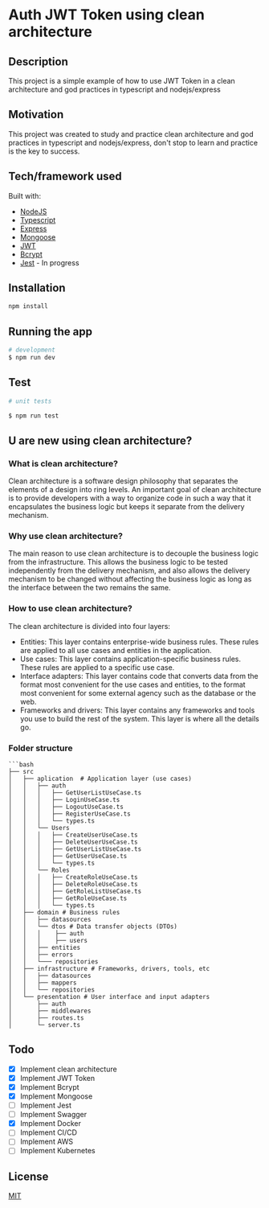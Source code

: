 # Auth JWT Token using clean architecture

## Description

This project is a simple example of how to use JWT Token in a clean architecture and god practices in typescript and nodejs/express

## Motivation

This project was created to study and practice clean architecture and god practices in typescript and nodejs/express, don't stop to learn and practice is the key to success.

## Tech/framework used

Built with:

- [NodeJS](https://nodejs.org/en/)
- [Typescript](https://www.typescriptlang.org/)
- [Express](https://expressjs.com/)
- [Mongoose](https://mongoosejs.com/)
- [JWT](https://jwt.io/)
- [Bcrypt](https://www.npmjs.com/package/bcrypt)
- [Jest](https://jestjs.io/) - In progress

## Installation

```bash
npm install
```

## Running the app

```bash
# development
$ npm run dev
```

## Test

```bash
# unit tests

$ npm run test
```

## U are new using clean architecture?

### What is clean architecture?

Clean architecture is a software design philosophy that separates the elements of a design into ring levels. An important goal of clean architecture is to provide developers with a way to organize code in such a way that it encapsulates the business logic but keeps it separate from the delivery mechanism.

### Why use clean architecture?

The main reason to use clean architecture is to decouple the business logic from the infrastructure. This allows the business logic to be tested independently from the delivery mechanism, and also allows the delivery mechanism to be changed without affecting the business logic as long as the interface between the two remains the same.

### How to use clean architecture?

The clean architecture is divided into four layers:

- Entities: This layer contains enterprise-wide business rules. These rules are applied to all use cases and entities in the application.
- Use cases: This layer contains application-specific business rules. These rules are applied to a specific use case.
- Interface adapters: This layer contains code that converts data from the format most convenient for the use cases and entities, to the format most convenient for some external agency such as the database or the web.
- Frameworks and drivers: This layer contains any frameworks and tools you use to build the rest of the system. This layer is where all the details go.

### Folder structure

    ```bash
    ├── src
    │   ├── aplication  # Application layer (use cases)
    │   │   ├── auth
    │   │   │   ├── GetUserListUseCase.ts
    │   │   │   ├── LoginUseCase.ts
    │   │   │   ├── LogoutUseCase.ts
    │   │   │   ├── RegisterUseCase.ts
    │   │   │   └── types.ts
    │   │   └── Users
    │   │   │   ├── CreateUserUseCase.ts
    │   │   │   ├── DeleteUserUseCase.ts
    │   │   │   ├── GetUserListUseCase.ts
    │   │   │   ├── GetUserUseCase.ts
    │   │   │   └── types.ts
    │   │   └── Roles
    │   │   │   ├── CreateRoleUseCase.ts
    │   │   │   ├── DeleteRoleUseCase.ts
    │   │   │   ├── GetRoleListUseCase.ts
    │   │   │   ├── GetRoleUseCase.ts
    │   │   │   └── types.ts
    │   ├── domain # Business rules
    │   │   ├── datasources
    │   │   └── dtos # Data transfer objects (DTOs)
    │   │   │    ├── auth
    │   │   │    ├── users
    │   │   ├── entities
    │   │   ├── errors
    │   │   └─── repositories
    │   ├── infrastructure # Frameworks, drivers, tools, etc
    │   │   ├── datasources
    │   │   ├── mappers
    │   │   └── repositories
    │   └── presentation # User interface and input adapters
    │       ├── auth
    │       ├── middlewares
    │       ├── routes.ts
    │       └─ server.ts

## Todo

- [x] Implement clean architecture
- [x] Implement JWT Token
- [x] Implement Bcrypt
- [x] Implement Mongoose
- [ ] Implement Jest
- [ ] Implement Swagger
- [x] Implement Docker
- [ ] Implement CI/CD
- [ ] Implement AWS
- [ ] Implement Kubernetes

## License

[MIT](https://choosealicense.com/licenses/mit/)

